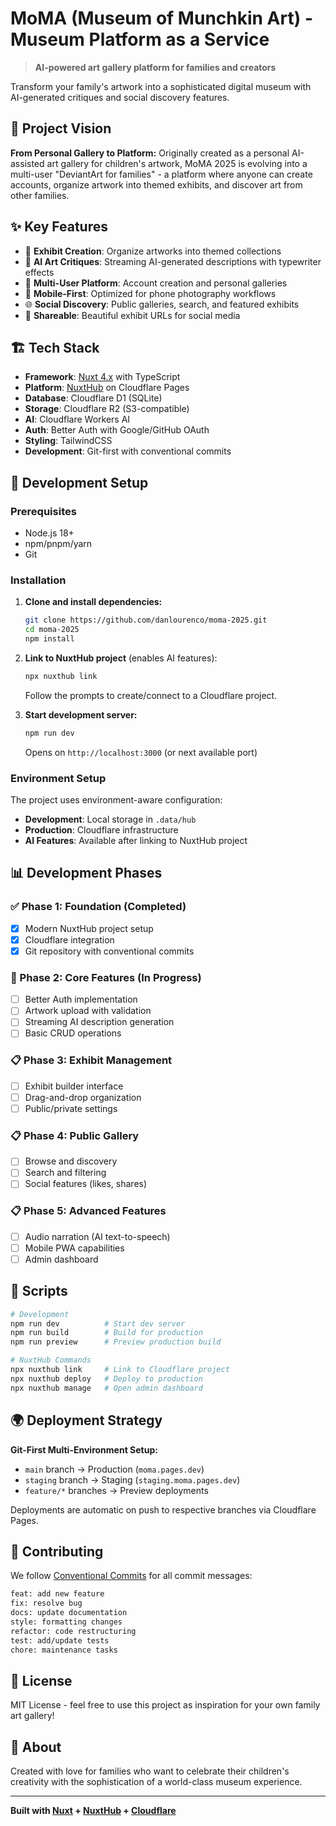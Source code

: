 # MoMA (Museum of Munchkin Art) - Museum Platform as a Service

> **AI-powered art gallery platform for families and creators**

Transform your family's artwork into a sophisticated digital museum with AI-generated critiques and social discovery features.

## 🎯 Project Vision

**From Personal Gallery to Platform:** Originally created as a personal AI-assisted art gallery for children's artwork, MoMA 2025 is evolving into a multi-user "DeviantArt for families" - a platform where anyone can create accounts, organize artwork into themed exhibits, and discover art from other families.

## ✨ Key Features

- 🎨 **Exhibit Creation**: Organize artworks into themed collections
- 🤖 **AI Art Critiques**: Streaming AI-generated descriptions with typewriter effects
- 👥 **Multi-User Platform**: Account creation and personal galleries
- 📱 **Mobile-First**: Optimized for phone photography workflows
- 🌐 **Social Discovery**: Public galleries, search, and featured exhibits
- 🔗 **Shareable**: Beautiful exhibit URLs for social media

## 🏗️ Tech Stack

- **Framework**: [Nuxt 4.x](https://nuxt.com/) with TypeScript
- **Platform**: [NuxtHub](https://hub.nuxt.com/) on Cloudflare Pages
- **Database**: Cloudflare D1 (SQLite)
- **Storage**: Cloudflare R2 (S3-compatible)
- **AI**: Cloudflare Workers AI
- **Auth**: Better Auth with Google/GitHub OAuth
- **Styling**: TailwindCSS
- **Development**: Git-first with conventional commits

## 🚀 Development Setup

### Prerequisites

- Node.js 18+ 
- npm/pnpm/yarn
- Git

### Installation

1. **Clone and install dependencies:**
   ```bash
   git clone https://github.com/danlourenco/moma-2025.git
   cd moma-2025
   npm install
   ```

2. **Link to NuxtHub project** (enables AI features):
   ```bash
   npx nuxthub link
   ```
   Follow the prompts to create/connect to a Cloudflare project.

3. **Start development server:**
   ```bash
   npm run dev
   ```
   Opens on `http://localhost:3000` (or next available port)

### Environment Setup

The project uses environment-aware configuration:
- **Development**: Local storage in `.data/hub`
- **Production**: Cloudflare infrastructure
- **AI Features**: Available after linking to NuxtHub project

## 📊 Development Phases

### ✅ Phase 1: Foundation (Completed)
- [x] Modern NuxtHub project setup
- [x] Cloudflare integration
- [x] Git repository with conventional commits

### 🚧 Phase 2: Core Features (In Progress)  
- [ ] Better Auth implementation
- [ ] Artwork upload with validation
- [ ] Streaming AI description generation
- [ ] Basic CRUD operations

### 📋 Phase 3: Exhibit Management
- [ ] Exhibit builder interface
- [ ] Drag-and-drop organization
- [ ] Public/private settings

### 📋 Phase 4: Public Gallery
- [ ] Browse and discovery
- [ ] Search and filtering
- [ ] Social features (likes, shares)

### 📋 Phase 5: Advanced Features
- [ ] Audio narration (AI text-to-speech)
- [ ] Mobile PWA capabilities
- [ ] Admin dashboard

## 🔧 Scripts

```bash
# Development
npm run dev          # Start dev server
npm run build        # Build for production
npm run preview      # Preview production build

# NuxtHub Commands
npx nuxthub link     # Link to Cloudflare project
npx nuxthub deploy   # Deploy to production
npx nuxthub manage   # Open admin dashboard
```

## 🌍 Deployment Strategy

**Git-First Multi-Environment Setup:**
- `main` branch → Production (`moma.pages.dev`)
- `staging` branch → Staging (`staging.moma.pages.dev`)  
- `feature/*` branches → Preview deployments

Deployments are automatic on push to respective branches via Cloudflare Pages.

## 📝 Contributing

We follow [Conventional Commits](https://conventionalcommits.org/) for all commit messages:

```bash
feat: add new feature
fix: resolve bug
docs: update documentation
style: formatting changes
refactor: code restructuring
test: add/update tests
chore: maintenance tasks
```

## 📄 License

MIT License - feel free to use this project as inspiration for your own family art gallery!

## 🎨 About

Created with love for families who want to celebrate their children's creativity with the sophistication of a world-class museum experience.

---

**Built with [Nuxt](https://nuxt.com/) + [NuxtHub](https://hub.nuxt.com/) + [Cloudflare](https://cloudflare.com/)**
